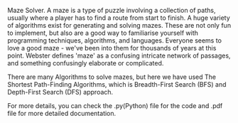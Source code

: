 Maze Solver.
A maze is a type of puzzle involving a collection of paths, usually where
a player has to find a route from start to finish.
A huge variety of algorithms exist for generating and solving mazes.
These are not only fun to implement, but also are a good way to
familiarise yourself with programming techniques, algorithms, and
languages.
Everyone seems to love a good maze - we've been into them for
thousands of years at this point.
Webster defines 'maze' as a confusing intricate network of passages,
and something confusingly elaborate or complicated.

There are many Algorithms to solve mazes, but here we have used The
Shortest Path-Finding Algorithms, which is Breadth-First Search (BFS)
and Depth-First Search (DFS) approach.

For more details, you can check the .py(Python) file for the code and .pdf file for more detailed documentation. 
